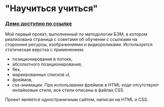 # "Научиться учиться"
### [Демо доступно по ссылке](https://how-to-learn-plus-nine.vercel.app/)

Мой первый проект, выполненный по методологии БЭМ, в котором реализована страница с советами 
об обучении с ссылками на сторонние ресурсы, изображениями и видеороликами. Используется статическая верстка с применением:
 - позиционирования в потоке, 
 - абсолютного позиционирования, 
 - flex, 
 - маркированных списков ul, 
 - фреймов,
 - css-анимации.
При использвании фреймов в HTML коде отсутствуют инлайновые стили, все стили описаны в файлах CSS.

Проект является одностраничным сайтом, написан на HTML и CSS.
